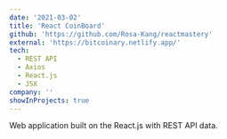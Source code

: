 ```yaml
---
date: '2021-03-02'
title: 'React CoinBoard'
github: 'https://github.com/Rosa-Kang/reactmastery'
external: 'https://bitcoinary.netlify.app/'
tech:
  - REST API
  - Axios
  - React.js
  - JSX
company: ''
showInProjects: true
---
```


Web application built on the React.js with REST API data.
